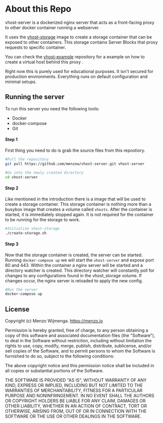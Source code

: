 # About this Repo

vhost-server is a dockerized nginx server that acts as a front-facing proxy to other docker container running a webserver.

It uses the [vhost-storage](https://github.com/menzow/vhost-storage) image to create a storage container that can be exposed to other containers. This storage contains Server Blocks that proxy requests to specific container.

You can check the [vhost-example](https://github.com/menzow/vhost-example) repository for a example on how to create a virtual host behind this proxy .

Right now this is purely used for educational purposes. It isn't secured for production environments. Everything runs on default configuration and minimal setups.


## Running the server

To run this server you need the following tools:
* Docker
* docker-compose
* Git


#### Step 1
First thing you need to do is grab the source files from this repostiory.
```sh
#Pull the repository
git pull https://github.com/menzow/vhost-server.git vhost-server

#Go into the newly created directory
cd vhost-server
```


#### Step 2
Like mentioned in the introduction there is a image that will be used to create a storage container. This storage container is nothing more than a busybox image that creates a volume called `vhosts`. After the container is started, it is immediately stopped again. It is not required for the container to be running for the storage to work.

```sh
#Initialize vhost-storage
./create-storage.sh
```

#### Step 3

Now that the storage container is created, the server can be started. Running `docker-compose up` we will start the `vhost-server` and expose port 80 and 443. Within the container a nginx server will be started and a directory watcher is created. This directory watcher will constantly poll for changes to any configurations found in the vhost_storage volume. If changes occur, the nginx server is reloaded to apply the new config.

```sh
#Run the server
docker-compose up
```


## License

Copyright (c) Menzo Wijmenga. https://menzo.io

Permission is hereby granted, free of charge, to any person obtaining a copy
of this software and associated documentation files (the "Software"), to deal
in the Software without restriction, including without limitation the rights
to use, copy, modify, merge, publish, distribute, sublicense, and/or sell
copies of the Software, and to permit persons to whom the Software is
furnished to do so, subject to the following conditions:

The above copyright notice and this permission notice shall be included in
all copies or substantial portions of the Software.

THE SOFTWARE IS PROVIDED "AS IS", WITHOUT WARRANTY OF ANY KIND, EXPRESS OR
IMPLIED, INCLUDING BUT NOT LIMITED TO THE WARRANTIES OF MERCHANTABILITY,
FITNESS FOR A PARTICULAR PURPOSE AND NONINFRINGEMENT. IN NO EVENT SHALL THE
AUTHORS OR COPYRIGHT HOLDERS BE LIABLE FOR ANY CLAIM, DAMAGES OR OTHER
LIABILITY, WHETHER IN AN ACTION OF CONTRACT, TORT OR OTHERWISE, ARISING FROM,
OUT OF OR IN CONNECTION WITH THE SOFTWARE OR THE USE OR OTHER DEALINGS IN
THE SOFTWARE.
